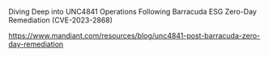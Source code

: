 Diving Deep into UNC4841 Operations Following Barracuda ESG Zero-Day Remediation (CVE-2023-2868)

https://www.mandiant.com/resources/blog/unc4841-post-barracuda-zero-day-remediation
